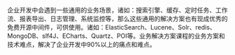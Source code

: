 企业开发中会遇到一些通用的业务场景，诸如：搜索引擎、缓存、定时任务、工作流、报表导出、日志管理、系统监控等，那么这些通用的解决方案也有现成优秀的免费开源中间件，可供使用。诸如：ElasticSearch、Lucene、Solr、redis、MongoDB、slf4J、ECharts、Quartz、POI等。业务解决方案课程的业务方案和技术难点，解决了企业开发中90%以上的痛点和难点。